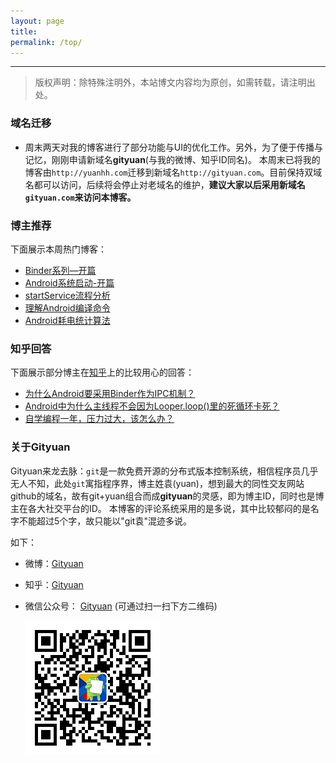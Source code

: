 ```yaml
---
layout: page
title: 
permalink: /top/
---
```


----------

> 版权声明：除特殊注明外，本站博文内容均为原创，如需转载，请注明出处。

### 域名迁移

- 周末两天对我的博客进行了部分功能与UI的优化工作。另外，为了便于传播与记忆，刚刚申请新域名**gityuan**(与我的微博、知乎ID同名)。 本周末已将我的博客由`http://yuanhh.com`迁移到新域名`http://gityuan.com`。目前保持双域名都可以访问，后续将会停止对老域名的维护，**建议大家以后采用新域名`gityuan.com`来访问本博客。**

### 博主推荐

下面展示本周热门博客：

- [Binder系列—开篇](http://gityuan.com/2015/10/31/binder-prepare/)
- [Android系统启动-开篇](http://gityuan.com/2016/01/30/android-boot/)
- [startService流程分析](http://gityuan.com/2016/03/06/start-service/)
- [理解Android编译命令](http://gityuan.com/2016/03/19/android-build/)
- [Android耗电统计算法](http://gityuan.com/2016/01/10/power_rank/)


### 知乎回答

下面展示部分博主在[知乎](http://www.zhihu.com/people/gityuan)上的比较用心的回答：

- [为什么Android要采用Binder作为IPC机制？](https://www.zhihu.com/question/39440766/answer/89210950)
- [Android中为什么主线程不会因为Looper.loop()里的死循环卡死？](https://www.zhihu.com/question/34652589/answer/90344494?from=profile_answer_card)
- [自学编程一年，压力过大，该怎么办？](https://www.zhihu.com/question/41198536/answer/90560766?from=profile_answer_card)

### 关于Gityuan

Gityuan来龙去脉：`git`是一款免费开源的分布式版本控制系统，相信程序员几乎无人不知，此处`git`寓指程序界，博主姓袁(yuan)，想到最大的同性交友网站github的域名，故有git+yuan组合而成**gityuan**的灵感，即为博主ID，同时也是博主在各大社交平台的ID。 本博客的评论系统采用的是多说，其中比较郁闷的是名字不能超过5个字，故只能以"git袁"混迹多说。

如下：

* 微博：[Gityuan](http://weibo.com/gityuan)
* 知乎：[Gityuan](http://www.zhihu.com/people/gityuan)
* 微信公众号： [Gityuan]() (可通过扫一扫下方二维码)

    ![Gityuan](/images/about-me/gityuan.jpg)